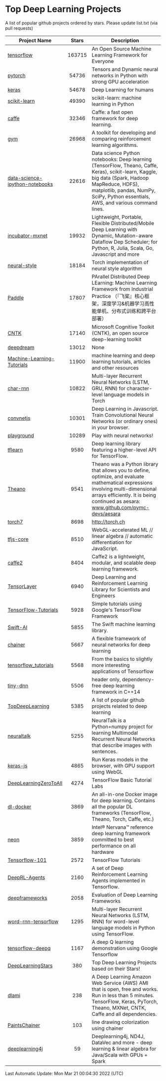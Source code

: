 # Top Deep Learning Projects
A list of popular github projects ordered by stars.
Please update list.txt (via pull requests)

|Project Name| Stars | Description |
| ---------- |:-----:| ----------- |
| [tensorflow](https://github.com/tensorflow/tensorflow) | 163715 | An Open Source Machine Learning Framework for Everyone |
| [pytorch](https://github.com/pytorch/pytorch) | 54736 | Tensors and Dynamic neural networks in Python with strong GPU acceleration |
| [keras](https://github.com/keras-team/keras) | 54678 | Deep Learning for humans |
| [scikit-learn](https://github.com/scikit-learn/scikit-learn) | 49390 | scikit-learn: machine learning in Python |
| [caffe](https://github.com/BVLC/caffe) | 32346 | Caffe: a fast open framework for deep learning. |
| [gym](https://github.com/openai/gym) | 26968 | A toolkit for developing and comparing reinforcement learning algorithms. |
| [data-science-ipython-notebooks](https://github.com/donnemartin/data-science-ipython-notebooks) | 22616 | Data science Python notebooks: Deep learning (TensorFlow, Theano, Caffe, Keras), scikit-learn, Kaggle, big data (Spark, Hadoop MapReduce, HDFS), matplotlib, pandas, NumPy, SciPy, Python essentials, AWS, and various command lines. |
| [incubator-mxnet](https://github.com/apache/incubator-mxnet) | 19932 | Lightweight, Portable, Flexible Distributed/Mobile Deep Learning with Dynamic, Mutation-aware Dataflow Dep Scheduler; for Python, R, Julia, Scala, Go, Javascript and more |
| [neural-style](https://github.com/jcjohnson/neural-style) | 18184 | Torch implementation of neural style algorithm |
| [Paddle](https://github.com/PaddlePaddle/Paddle) | 17807 | PArallel Distributed Deep LEarning: Machine Learning Framework from Industrial Practice （『飞桨』核心框架，深度学习&机器学习高性能单机、分布式训练和跨平台部署） |
| [CNTK](https://github.com/microsoft/CNTK) | 17140 | Microsoft Cognitive Toolkit (CNTK), an open source deep-learning toolkit |
| [deepdream](https://github.com/google/deepdream) | 13012 | None |
| [Machine-Learning-Tutorials](https://github.com/ujjwalkarn/Machine-Learning-Tutorials) | 11900 | machine learning and deep learning tutorials, articles and other resources  |
| [char-rnn](https://github.com/karpathy/char-rnn) | 10822 | Multi-layer Recurrent Neural Networks (LSTM, GRU, RNN) for character-level language models in Torch |
| [convnetjs](https://github.com/karpathy/convnetjs) | 10301 | Deep Learning in Javascript. Train Convolutional Neural Networks (or ordinary ones) in your browser. |
| [playground](https://github.com/tensorflow/playground) | 10289 | Play with neural networks! |
| [tflearn](https://github.com/tflearn/tflearn) | 9580 | Deep learning library featuring a higher-level API for TensorFlow. |
| [Theano](https://github.com/Theano/Theano) | 9541 | Theano was a Python library that allows you to define, optimize, and evaluate mathematical expressions involving multi-dimensional arrays efficiently. It is being continued as aesara: www.github.com/pymc-devs/aesara |
| [torch7](https://github.com/torch/torch7) | 8698 | http://torch.ch |
| [tfjs-core](https://github.com/tensorflow/tfjs-core) | 8510 | WebGL-accelerated ML // linear algebra // automatic differentiation for JavaScript. |
| [caffe2](https://github.com/facebookarchive/caffe2) | 8404 | Caffe2 is a lightweight, modular, and scalable deep learning framework. |
| [TensorLayer](https://github.com/tensorlayer/TensorLayer) | 6940 | Deep Learning and Reinforcement Learning Library for Scientists and Engineers  |
| [TensorFlow-Tutorials](https://github.com/nlintz/TensorFlow-Tutorials) | 5928 | Simple tutorials using Google's TensorFlow Framework |
| [Swift-AI](https://github.com/Swift-AI/Swift-AI) | 5855 | The Swift machine learning library. |
| [chainer](https://github.com/chainer/chainer) | 5667 | A flexible framework of neural networks for deep learning |
| [tensorflow_tutorials](https://github.com/pkmital/tensorflow_tutorials) | 5568 | From the basics to slightly more interesting applications of Tensorflow |
| [tiny-dnn](https://github.com/tiny-dnn/tiny-dnn) | 5506 | header only, dependency-free deep learning framework in C++14 |
| [TopDeepLearning](https://github.com/aymericdamien/TopDeepLearning) | 5385 | A list of popular github projects related to deep learning |
| [neuraltalk](https://github.com/karpathy/neuraltalk) | 5255 | NeuralTalk is a Python+numpy project for learning Multimodal Recurrent Neural Networks that describe images with sentences. |
| [keras-js](https://github.com/transcranial/keras-js) | 4865 | Run Keras models in the browser, with GPU support using WebGL |
| [DeepLearningZeroToAll](https://github.com/hunkim/DeepLearningZeroToAll) | 4274 | TensorFlow Basic Tutorial Labs |
| [dl-docker](https://github.com/floydhub/dl-docker) | 3869 | An all-in-one Docker image for deep learning. Contains all the popular DL frameworks (TensorFlow, Theano, Torch, Caffe, etc.) |
| [neon](https://github.com/NervanaSystems/neon) | 3859 | Intel® Nervana™ reference deep learning framework committed to best performance on all hardware |
| [Tensorflow-101](https://github.com/sjchoi86/Tensorflow-101) | 2572 | TensorFlow Tutorials |
| [DeepRL-Agents](https://github.com/awjuliani/DeepRL-Agents) | 2160 | A set of Deep Reinforcement Learning Agents implemented in Tensorflow. |
| [deepframeworks](https://github.com/zer0n/deepframeworks) | 2058 | Evaluation of Deep Learning Frameworks |
| [word-rnn-tensorflow](https://github.com/hunkim/word-rnn-tensorflow) | 1295 | Multi-layer Recurrent Neural Networks (LSTM, RNN) for word-level language models in Python using TensorFlow. |
| [tensorflow-deepq](https://github.com/siemanko/tensorflow-deepq) | 1167 | A deep Q learning demonstration using Google Tensorflow |
| [DeepLearningStars](https://github.com/hunkim/DeepLearningStars) | 380 | Top Deep Learning Projects based on their Stars! |
| [dlami](https://github.com/ritchieng/dlami) | 238 | A Deep Learning Amazon Web Service (AWS) AMI that is open, free and works. Run in less than 5 minutes. TensorFlow, Keras, PyTorch, Theano, MXNet, CNTK, Caffe and all dependencies. |
| [PaintsChainer](https://github.com/taizan/PaintsChainer) | 103 | line drawing colorization using chainer |
| [deeplearning4j](https://github.com/deeplearning4j/deeplearning4j) | 59 | Deeplearning4j, ND4J, DataVec and more - deep learning & linear algebra for Java/Scala with GPUs + Spark |

Last Automatic Update: Mon Mar 21 00:04:30 2022 (UTC)
